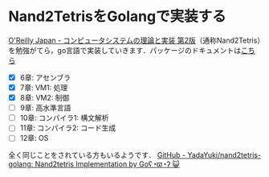 # Nand2TetrisをGolangで実装する
[O'Reilly Japan - コンピュータシステムの理論と実装 第2版](https://www.oreilly.co.jp/books/9784814400874/)（通称Nand2Tetris）を勉強がてら，go言語で実装していきます．パッケージのドキュメントは[こちら](https://kaichi-irie.github.io/nand2tetris-go/pkg/nand2tetris-golang.html)

- [x] 6章: アセンブラ
- [x] 7章: VM1: 処理
- [x] 8章: VM2: 制御
- [ ] 9章: 高水準言語
- [ ] 10章: コンパイラ1: 構文解析
- [ ] 11章: コンパイラ2: コード生成
- [ ] 12章: OS

全く同じことをされている方もいるようです． [GitHub - YadaYuki/nand2tetris-golang: Nand2tetris Implementation by Goʕ◔ϖ◔ʔ 😺](https://github.com/YadaYuki/nand2tetris-golang)
